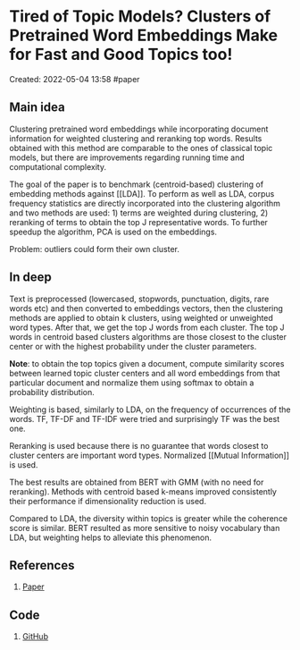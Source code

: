 # Tired of Topic Models? Clusters of Pretrained Word Embeddings Make for Fast and Good Topics too!
Created: 2022-05-04 13:58
#paper
## Main idea

Clustering pretrained word embeddings while incorporating document information for weighted clustering and reranking top words. Results obtained with this method are comparable to the ones of classical topic models, but there are improvements regarding running time and computational complexity.

The goal of the paper is to benchmark (centroid-based) clustering of embedding methods against [[LDA]]. 
To perform as well as LDA, corpus frequency statistics are directly incorporated into the clustering algorithm and two methods are used: 1) terms are weighted during clustering, 2) reranking of terms to obtain the top J representative words. To further speedup the algorithm, PCA is used on the embeddings.

Problem: outliers could form their own cluster.
## In deep

Text is preprocessed (lowercased, stopwords, punctuation, digits, rare words etc) and then converted to embeddings vectors, then the clustering methods are applied to obtain k clusters, using weighted or unweighted word types. After that, we get the top J words from each cluster.
The top J words in centroid based clusters algorithms are those closest to the cluster center or  with the highest probability under the cluster parameters.

**Note**: to obtain the top topics given a document, compute similarity scores between learned topic cluster centers and all word embeddings from that particular document and normalize them using softmax to obtain a probability distribution.

Weighting is based, similarly to LDA, on the frequency of occurrences of the words. TF, TF-DF and TF-IDF were tried and surprisingly TF was the best one.

Reranking is used because there is no guarantee that words closest to cluster centers are important word types. Normalized [[Mutual Information]] is used.

The best results are obtained from BERT with GMM (with no need for reranking). Methods with centroid based k-means improved consistently their performance if dimensionality reduction is used.

Compared to LDA, the diversity within topics is greater while the coherence score is similar. BERT resulted as more sensitive to noisy vocabulary than LDA, but weighting helps to alleviate this phenomenon.

## References
1. [Paper](https://arxiv.org/pdf/2004.14914.pdf)

## Code
1. [GitHub](https://github.com/adalmia96/Cluster-Analysis)
